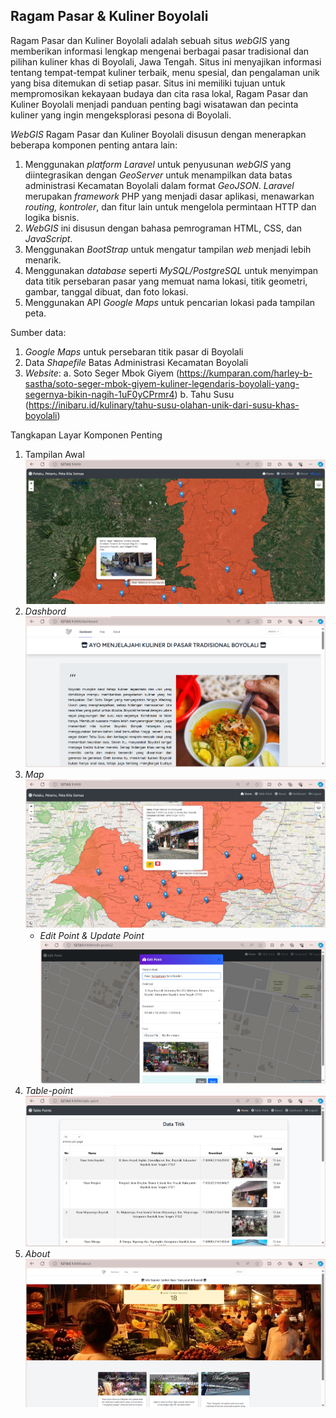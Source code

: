 ## Ragam Pasar & Kuliner Boyolali

Ragam Pasar dan Kuliner Boyolali adalah sebuah situs *webGIS* yang memberikan informasi lengkap mengenai berbagai pasar tradisional dan pilihan kuliner khas di Boyolali, Jawa Tengah. Situs ini menyajikan informasi tentang tempat-tempat kuliner terbaik, menu spesial, dan pengalaman unik yang bisa ditemukan di setiap pasar. Situs ini memiliki tujuan untuk mempromosikan kekayaan budaya dan cita rasa lokal, Ragam Pasar dan Kuliner Boyolali menjadi panduan penting bagi wisatawan dan pecinta kuliner yang ingin mengeksplorasi pesona di Boyolali.

*WebGIS* Ragam Pasar dan Kuliner Boyolali disusun dengan menerapkan beberapa komponen penting antara lain:
1. Menggunakan *platform Laravel* untuk penyusunan *webGIS* yang diintegrasikan dengan *GeoServer* untuk menampilkan data batas administrasi Kecamatan Boyolali dalam format *GeoJSON*.  *Laravel* merupakan *framework* PHP yang menjadi dasar aplikasi, menawarkan *routing, kontroler*, dan fitur lain untuk mengelola permintaan HTTP dan logika bisnis.
2. *WebGIS* ini disusun dengan bahasa pemrograman HTML, CSS, dan *JavaScript*.
3. Menggunakan *BootStrap* untuk mengatur tampilan *web* menjadi lebih menarik.
4. Menggunakan *database* seperti *MySQL/PostgreSQL* untuk menyimpan data titik persebaran pasar yang memuat nama lokasi, titik geometri, gambar, tanggal dibuat, dan foto lokasi.
5. Menggunakan API *Google Maps* untuk pencarian lokasi pada tampilan peta.

Sumber data:
1. *Google Maps* untuk persebaran titik pasar di Boyolali
2. Data *Shapefile* Batas Administrasi Kecamatan Boyolali
3. *Website*:
a.  Soto Seger Mbok Giyem (https://kumparan.com/harley-b-sastha/soto-seger-mbok-giyem-kuliner-legendaris-boyolali-yang-segernya-bikin-nagih-1uF0yCPrmr4)
b. Tahu Susu (https://inibaru.id/kulinary/tahu-susu-olahan-unik-dari-susu-khas-boyolali)

Tangkapan Layar Komponen Penting

1. Tampilan Awal
    ![alt text](image.png)
2. *Dashbord*
    ![alt text](image-1.png)
3. *Map*
    ![alt text](image-2.png)
    - *Edit Point & Update Point*
        ![alt text](image-3.png)
4. *Table-point*
    ![alt text](image-4.png)
5. *About*
    ![alt text](image-5.png)
